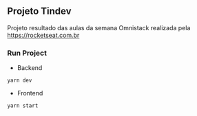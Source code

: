 ## Projeto Tindev

Projeto resultado das aulas da semana Omnistack realizada pela https://rocketseat.com.br

### Run Project

- Backend

```
yarn dev
```

- Frontend

```
yarn start
```



